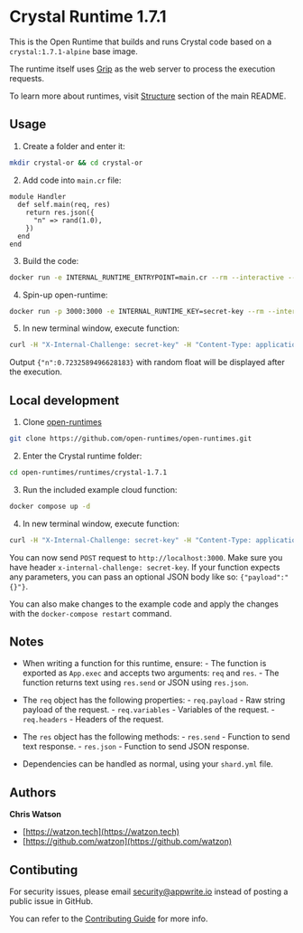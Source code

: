 # Crystal Runtime 1.7.1

This is the Open Runtime that builds and runs Crystal code based on a `crystal:1.7.1-alpine` base image.

The runtime itself uses [Grip](https://github.com/grip-framework/grip) as the web server to process the execution requests.

To learn more about runtimes, visit [Structure](https://github.com/open-runtimes/open-runtimes#structure) section of the main README.

## Usage

1. Create a folder and enter it:

```bash
mkdir crystal-or && cd crystal-or
```

2. Add code into `main.cr` file:

```crystal
module Handler
  def self.main(req, res)
    return res.json({
      "n" => rand(1.0),
    })
  end
end
```

3. Build the code:

```bash
docker run -e INTERNAL_RUNTIME_ENTRYPOINT=main.cr --rm --interactive --tty --volume $PWD:/usr/code openruntimes/crystal:v2-1.7.1 sh /usr/local/src/build.sh
```

4. Spin-up open-runtime:

```bash
docker run -p 3000:3000 -e INTERNAL_RUNTIME_KEY=secret-key --rm --interactive --tty --volume $PWD/code.tar.gz:/tmp/code.tar.gz:ro openruntimes/crystal:v2-1.7.1 sh /usr/local/src/start.sh
```

5. In new terminal window, execute function:

```bash
curl -H "X-Internal-Challenge: secret-key" -H "Content-Type: application/json" -X POST http://localhost:3000/ -d '{"payload": "{}"}'
```

Output `{"n":0.7232589496628183}` with random float will be displayed after the execution.

## Local development

1. Clone [open-runtimes](https://github.com/open-runtimes/open-runtimes)

```bash
git clone https://github.com/open-runtimes/open-runtimes.git
```

2. Enter the Crystal runtime folder:

```bash
cd open-runtimes/runtimes/crystal-1.7.1
```

3. Run the included example cloud function:

```bash
docker compose up -d
```

4. In new terminal window, execute function:

```bash
curl -H "X-Internal-Challenge: secret-key" -H "Content-Type: application/json" -X POST http://localhost:3000/ -d '{"payload":"{}"}'
```

You can now send `POST` request to `http://localhost:3000`. Make sure you have header `x-internal-challenge: secret-key`. If your function expects any parameters, you can pass an optional JSON body like so: `{"payload":"{}"}`.

You can also make changes to the example code and apply the changes with the `docker-compose restart` command.

## Notes

- When writing a function for this runtime, ensure:
      - The function is exported as `App.exec` and accepts two arguments: `req` and `res`.
      - The function returns text using `res.send` or JSON using `res.json`.

- The `req` object has the following properties:
      - `req.payload` - Raw string payload of the request.
      - `req.variables` - Variables of the request.
      - `req.headers` - Headers of the request.

- The `res` object has the following methods:
      - `res.send` - Function to send text response.
      - `res.json` - Function to send JSON response.

- Dependencies can be handled as normal, using your `shard.yml` file.

## Authors

**Chris Watson**

+ [https://watzon.tech](https://watzon.tech)
+ [https://github.com/watzon](https://github.com/watzon)

## Contibuting

For security issues, please email security@appwrite.io instead of posting a public issue in GitHub.

You can refer to the [Contributing Guide](https://github.com/open-runtimes/open-runtimes/blob/main/CONTRIBUTING.md) for more info.